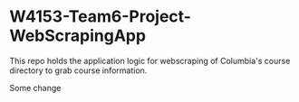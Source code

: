 # W4153-Team6-Project-WebScrapingApp
This repo holds the application logic for webscraping of Columbia's course directory to grab course information. 

Some change